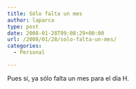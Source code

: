 ```yaml
---
title: Sólo falta un mes
author: laparca
type: post
date: 2008-01-28T09:08:29+00:00
url: /2008/01/28/solo-falta-un-mes/
categories:
  - Personal

---
```

Pues sí, ya sólo falta un mes para el día H.